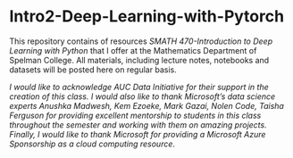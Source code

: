 # Intro2-Deep-Learning-with-Pytorch
This repository contains of resources *SMATH 470-Introduction to Deep Learning  with Python* that I offer at the Mathematics Department of Spelman College. All materials, including lecture notes, notebooks and datasets will be posted here on regular basis.

*I would like to acknowledge AUC Data Initiative for their support in the creation of this class. I would also like to thank Microsoft’s data science  experts Anushka Madwesh, Kem Ezoeke, Mark Gazai, Nolen Code, Taisha Ferguson for providing excellent mentorship to students in this class throughout the semester and working with them on amazing projects. Finally, I would like to thank Microsoft for providing a Microsoft Azure Sponsorship as a cloud computing resource*.
